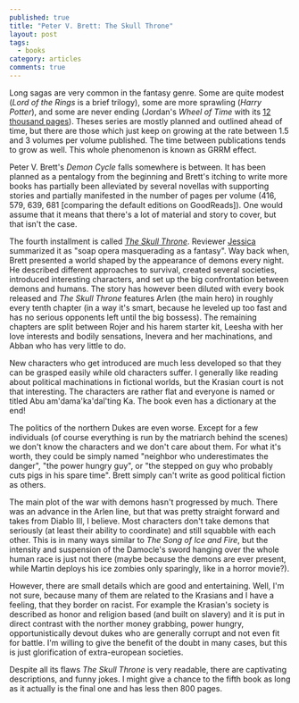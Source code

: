 ```yaml
---
published: true
title: "Peter V. Brett: The Skull Throne"
layout: post
tags:
  - books
category: articles
comments: true
---
```


Long sagas are very common in the fantasy genre. Some are quite modest (*Lord of the Rings* is a brief trilogy), some are more sprawling (*Harry Potter*), and some are never ending (Jordan's *Wheel of Time* with its [12 thousand pages](https://en.wikipedia.org/wiki/The_Wheel_of_Time#Books_in_the_series)). Theses series are mostly planned and outlined ahead of time, but there are those which just keep on growing at the rate between 1.5 and 3 volumes per volume published. The time between publications tends to grow as well. This whole phenomenon is known as GRRM effect.

Peter V. Brett's *Demon Cycle* falls somewhere is between. It has been planned as a pentalogy from the beginning and Brett's itching to write more books has partially been alleviated by several novellas with supporting stories and partially manifested in the number of pages per volume (416, 579, 639, 681 [comparing the default editions on GoodReads]). One would assume that it means that there's a lot of material and story to cover, but that isn't the case.

The fourth installment is called [*The Skull Throne*](https://www.goodreads.com/book/show/13630171-the-skull-throne). Reviewer [Jessica](https://www.goodreads.com/review/show/1321822191?book_show_action=true) summarized it as "soap opera masquerading as a fantasy". Way back when, Brett presented a world shaped by the appearance of demons every night. He described different approaches to survival, created several societies, introduced interesting characters, and set up the big confrontation between demons and humans. The story has however been diluted with every book released and *The Skull Throne* features Arlen (the main hero) in roughly every tenth chapter (in a way it's smart, because he leveled up too fast and has no serious opponents left until the big bossess). The remaining chapters are split between Rojer and his harem starter kit, Leesha with her love interests and bodily sensations, Inevera and her machinations, and Abban who has very little to do.

New characters who get introduced are much less developed so that they can be grasped easily while old characters suffer. I generally like reading about political machinations in fictional worlds, but the Krasian court is not that interesting. The characters are rather flat and everyone is named or titled Abu am'dama'ka'dal'ting Ka. The book even has a dictionary at the end!

The politics of the northern Dukes are even worse. Except for a few individuals (of course everything is run by the matriarch behind the scenes) we don't know the characters and we don't care about them. For what it's worth, they could be simply named "neighbor who underestimates the danger", "the power hungry guy", or "the stepped on guy who probably cuts pigs in his spare time". Brett simply can't write as good political fiction as others.

The main plot of the war with demons hasn't progressed by much. There was an advance in the Arlen line, but that was pretty straight forward and takes from Diablo III, I believe. Most characters don't take demons that seriously (at least their ability to coordinate) and still squabble with each other. This is in many ways similar to *The Song of Ice and Fire*, but the intensity and suspension of the Damocle's sword hanging over the whole human race is just not there (maybe because the demons are ever present, while Martin deploys his ice zombies only sparingly, like in a horror movie?).

However, there are small details which are good and entertaining. Well, I'm not sure, because many of them are related to the Krasians and I have a feeling, that they border on racist. For example the Krasian's society is described as honor and religion based (and built on slavery) and it is put in direct contrast with the norther money grabbing, power hungry, opportunistically devout dukes who are generally corrupt and not even fit for battle. I'm willing to give the benefit of the doubt in many cases, but this is just glorification of extra-european societies.

Despite all its flaws *The Skull Throne* is very readable, there are captivating descriptions, and funny jokes. I might give a chance to the fifth book as long as it actually is the final one and has less then 800 pages.